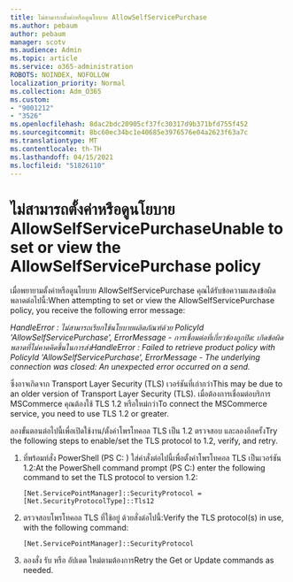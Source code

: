 ```yaml
---
title: ไม่สามารถตั้งค่าหรือดูนโยบาย AllowSelfServicePurchase
ms.author: pebaum
author: pebaum
manager: scotv
ms.audience: Admin
ms.topic: article
ms.service: o365-administration
ROBOTS: NOINDEX, NOFOLLOW
localization_priority: Normal
ms.collection: Adm_O365
ms.custom:
- "9001212"
- "3526"
ms.openlocfilehash: 8dac2bdc20905cf37fc30317d9b371bfd755f452
ms.sourcegitcommit: 8bc60ec34bc1e40685e3976576e04a2623f63a7c
ms.translationtype: MT
ms.contentlocale: th-TH
ms.lasthandoff: 04/15/2021
ms.locfileid: "51826110"
---
```

# <a name="unable-to-set-or-view-the-allowselfservicepurchase-policy"></a><span data-ttu-id="e58b4-102">ไม่สามารถตั้งค่าหรือดูนโยบาย AllowSelfServicePurchase</span><span class="sxs-lookup"><span data-stu-id="e58b4-102">Unable to set or view the AllowSelfServicePurchase policy</span></span>

<span data-ttu-id="e58b4-103">เมื่อพยายามตั้งค่าหรือดูนโยบาย AllowSelfServicePurchase คุณได้รับข้อความแสดงข้อผิดพลาดต่อไปนี้:</span><span class="sxs-lookup"><span data-stu-id="e58b4-103">When attempting to set or view the AllowSelfServicePurchase policy, you receive the following error message:</span></span>

<span data-ttu-id="e58b4-104">*HandleError : ไม่สามารถเรียกใช้นโยบายผลิตภัณฑ์ด้วย PolicyId 'AllowSelfServicePurchase', ErrorMessage - การเชื่อมต่อที่เกี่ยวข้องถูกปิด: เกิดข้อผิดพลาดที่ไม่คาดคิดขึ้นในการส่ง*</span><span class="sxs-lookup"><span data-stu-id="e58b4-104">*HandleError : Failed to retrieve product policy with PolicyId 'AllowSelfServicePurchase', ErrorMessage - The underlying connection was closed: An unexpected error occurred on a send.*</span></span>

<span data-ttu-id="e58b4-105">ซึ่งอาจเกิดจาก Transport Layer Security (TLS) เวอร์ชันที่เก่ากว่า</span><span class="sxs-lookup"><span data-stu-id="e58b4-105">This may be due to an older version of Transport Layer Security (TLS).</span></span> <span data-ttu-id="e58b4-106">เมื่อต้องการเชื่อมต่อบริการ MSCommerce คุณต้องใช้ TLS 1.2 หรือใหม่กว่า</span><span class="sxs-lookup"><span data-stu-id="e58b4-106">To connect the MSCommerce service, you need to use TLS 1.2 or greater.</span></span>  

<span data-ttu-id="e58b4-107">ลองขั้นตอนต่อไปนี้เพื่อเปิดใช้งาน/ตั้งค่าโพรโทคอล TLS เป็น 1.2 ตรวจสอบ และลองอีกครั้ง</span><span class="sxs-lookup"><span data-stu-id="e58b4-107">Try the following steps to enable/set the TLS protocol to 1.2, verify, and retry.</span></span>
 1. <span data-ttu-id="e58b4-108">ที่พร้อมท์สั่ง PowerShell (PS C: \) ใส่ค่าสั่งต่อไปนี้เพื่อตั้งค่าโพรโทคอล TLS เป็นเวอร์ชัน 1.2:</span><span class="sxs-lookup"><span data-stu-id="e58b4-108">At the PowerShell command prompt (PS C:\) enter the following command to set the TLS protocol to version 1.2:</span></span>

    `[Net.ServicePointManager]::SecurityProtocol = [Net.SecurityProtocolType]::Tls12`

2. <span data-ttu-id="e58b4-109">ตรวจสอบโพรโทคอล TLS ที่ใช้อยู่ ด้วยสั่งต่อไปนี้:</span><span class="sxs-lookup"><span data-stu-id="e58b4-109">Verify the TLS protocol(s) in use, with the following command:</span></span>

    `[Net.ServicePointManager]::SecurityProtocol` 

3. <span data-ttu-id="e58b4-110">ลองสั่ง รับ หรือ อัปเดต ใหม่ตามต้องการ</span><span class="sxs-lookup"><span data-stu-id="e58b4-110">Retry the Get or Update commands as needed.</span></span>

